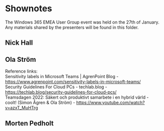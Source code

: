 # Shownotes
The Windows 365 EMEA User Group event was held on the 27th of January. Any materials shared by the presenters will be found in this folder.

## Nick Hall

## Ola Ström
Reference links:  
Sensitivity labels in Microsoft Teams | AgrenPoint Blog - https://www.agrenpoint.com/sensitivity-labels-in-microsoft-teams/  
Security Guidelines For Cloud PCs - techlab.blog - https://techlab.blog/security-guidelines-for-cloud-pcs/  
Teamsdagen 2022: Säkert och produktivt samarbete i en hybrid värld -coolt! (Simon Ågren & Ola Ström) - https://www.youtube.com/watch?v=azxT_MuHTrg  
## Morten Pedholt
